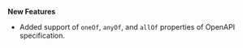 **New Features**

* Added support of `oneOf`, `anyOf`, and `allOf` properties of OpenAPI specification.
